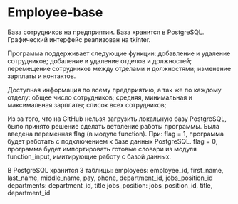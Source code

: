 # Employee-base
База сотрудников на предприятии. База хранится в PostgreSQL. Графический интерфейс реализован на tkinter.

Программа поддерживает следующие функции:
добавление и удаление сотрудников;
добаление и удаление отделов и должностей;
перемещение сотрудников между отделами и должностями;
изменение зарплаты и контактов.

Доступная информация по всему предприятию, а так же по каждому отделу:
общее число сотрудников; средняя, минимальная и максимальная зарплаты; список всех сотрудников;


Из за того, что на GitHub нельзя загрузить локальную базу PostgreSQL, было принято решение сделать ветвление работы программы.
Была введена переменная flag (в модуле function).
При:
flag = 1, программа будет работать с подключением к базе данных PostgreSQL.
flag = 0, программа будет импортировать готовые словари из модуля function_input, имитирующие работу с базой данных.

В PostgreSQL хранится 3 таблицы:
employees: employee_id, first_name, last_name, middle_name, pay, phone, department_id, jobs_position_id
departments: department_id, title
jobs_position: jobs_position_id, title, department_id
